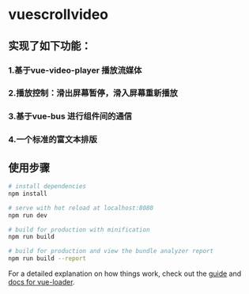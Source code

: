 # vuescrollvideo

## 实现了如下功能：
### 1.基于vue-video-player 播放流媒体
### 2.播放控制：滑出屏幕暂停，滑入屏幕重新播放
### 3.基于vue-bus 进行组件间的通信
### 4.一个标准的富文本排版

## 使用步骤

``` bash
# install dependencies
npm install

# serve with hot reload at localhost:8080
npm run dev

# build for production with minification
npm run build

# build for production and view the bundle analyzer report
npm run build --report
```

For a detailed explanation on how things work, check out the [guide](http://vuejs-templates.github.io/webpack/) and [docs for vue-loader](http://vuejs.github.io/vue-loader).
